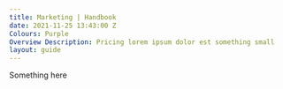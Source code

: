 ```yaml
---
title: Marketing | Handbook
date: 2021-11-25 13:43:00 Z
Colours: Purple
Overview Description: Pricing lorem ipsum dolor est something small
layout: guide
---
```


Something here